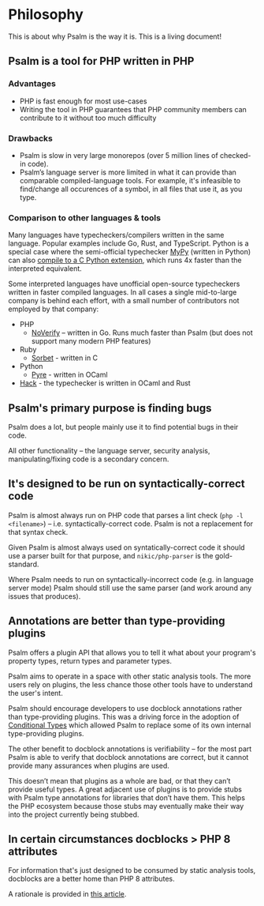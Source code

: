 # Philosophy

This is about why Psalm is the way it is. This is a living document!

## Psalm is a tool for PHP written in PHP

### Advantages

- PHP is fast enough for most use-cases
- Writing the tool in PHP guarantees that PHP community members can contribute to it without too much difficulty

### Drawbacks

- Psalm is slow in very large monorepos (over 5 million lines of checked-in code).
- Psalm’s language server is more limited in what it can provide than comparable compiled-language tools. For example, it's infeasible to find/change all occurences of a symbol, in all files that use it, as you type.

### Comparison to other languages & tools

Many languages have typecheckers/compilers written in the same language. Popular examples include Go, Rust, and TypeScript. Python is a special case where the semi-official typechecker [MyPy](https://github.com/python/mypy) (written in Python) can also [compile to a C Python extension](https://github.com/python/mypy/blame/master/mypyc/README.md#L6-L10), which runs 4x faster than the interpreted equivalent.

Some interpreted languages have unofficial open-source typecheckers written in faster compiled languages. In all cases a single mid-to-large company is behind each effort, with a small number of contributors not employed by that company:

- PHP
    - [NoVerify](https://github.com/VKCOM/noverify) – written in Go. Runs much faster than Psalm (but does not support many modern PHP features)
- Ruby
    - [Sorbet](https://sorbet.org/) - written in C
- Python
    - [Pyre](https://github.com/facebook/pyre-check) - written in OCaml
- [Hack](https://github.com/facebook/hhvm) - the typechecker is written in OCaml and Rust

## Psalm's primary purpose is finding bugs

Psalm does a lot, but people mainly use it to find potential bugs in their code.

All other functionality – the language server, security analysis, manipulating/fixing code is a secondary concern.

## It's designed to be run on syntactically-correct code

Psalm is almost always run on PHP code that parses a lint check (`php -l <filename>`) – i.e. syntactically-correct code. Psalm is not a replacement for that syntax check.

Given Psalm is almost always used on syntatically-correct code it should use a parser built for that purpose, and `nikic/php-parser` is the gold-standard.

Where Psalm needs to run on syntactically-incorrect code (e.g. in language server mode) Psalm should still use the same parser (and work around any issues that produces).

## Annotations are better than type-providing plugins

Psalm offers a plugin API that allows you to tell it what about your program's property types, return types and parameter types.

Psalm aims to operate in a space with other static analysis tools. The more users rely on plugins, the less chance those other tools have to understand the user's intent.

Psalm should encourage developers to use docblock annotations rather than type-providing plugins. This was a driving force in the adoption of [Conditional Types](../annotating_code/type_syntax/conditional_types.md) which allowed Psalm to replace some of its own internal type-providing plugins.

The other benefit to docblock annotations is verifiability – for the most part Psalm is able to verify that docblock annotations are correct, but it cannot provide many assurances when plugins are used.

This doesn’t mean that plugins as a whole are bad, or that they can’t provide useful types. A great adjacent use of plugins is to provide stubs with Psalm type annotations for libraries that don’t have them. This helps the PHP ecosystem because those stubs may eventually make their way into the project currently being stubbed.

## In certain circumstances docblocks > PHP 8 attributes

For information that's just designed to be consumed by static analysis tools, docblocks are a better home than PHP 8 attributes.

A rationale is provided in [this article](https://psalm.dev/articles/php-8-attributes).
